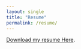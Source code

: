 ```yaml
---
layout: single
title: "Resume"
permalink: /resume/
---
```


<object data="/assets/Shivani_Awati_Resume.pdf" type="application/pdf" width="100%" height="900px">
  <p>
     <a href="/assets/Shivani_Awati_Resume.pdf">Download my resume Here</a>.
  </p>
</object>
